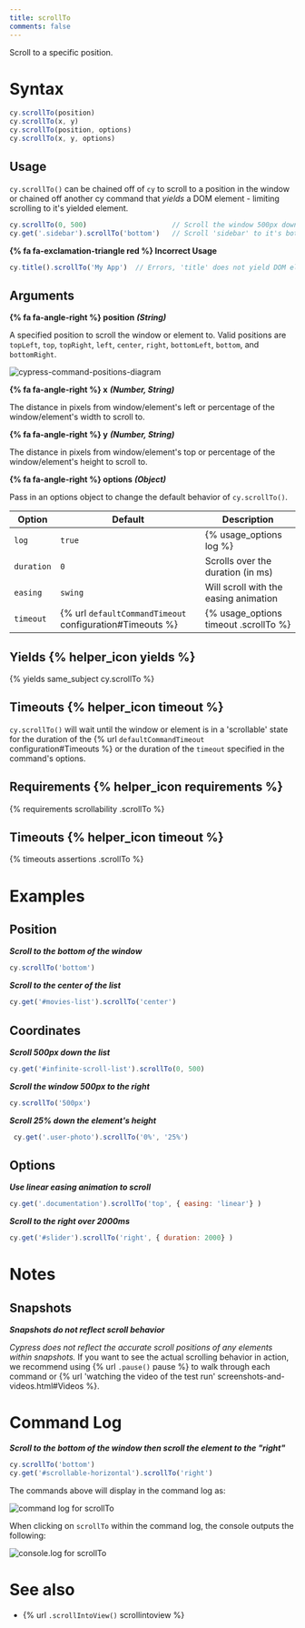 ```yaml
---
title: scrollTo
comments: false
---
```


Scroll to a specific position.

# Syntax

```javascript
cy.scrollTo(position)
cy.scrollTo(x, y)
cy.scrollTo(position, options)
cy.scrollTo(x, y, options)
```

## Usage

`cy.scrollTo()` can be chained off of `cy` to scroll to a position in the window or chained off another cy command that *yields* a DOM element - limiting scrolling to it's yielded element.

```javascript
cy.scrollTo(0, 500)                     // Scroll the window 500px down
cy.get('.sidebar').scrollTo('bottom')   // Scroll 'sidebar' to it's bottom
```

**{% fa fa-exclamation-triangle red %} Incorrect Usage**

```javascript
cy.title().scrollTo('My App')  // Errors, 'title' does not yield DOM element
```

## Arguments

**{% fa fa-angle-right %} position** ***(String)***

A specified position to scroll the window or element to. Valid positions are `topLeft`, `top`, `topRight`, `left`, `center`, `right`, `bottomLeft`, `bottom`, and `bottomRight`.

![cypress-command-positions-diagram](https://cloud.githubusercontent.com/assets/1271364/25048528/fe0c6378-210a-11e7-96bc-3773f774085b.jpg)

**{% fa fa-angle-right %} x** ***(Number, String)***

The distance in pixels from window/element's left or percentage of the window/element's width to scroll to.

**{% fa fa-angle-right %} y** ***(Number, String)***

The distance in pixels from window/element's top or percentage of the window/element's height to scroll to.

**{% fa fa-angle-right %} options** ***(Object)***

Pass in an options object to change the default behavior of `cy.scrollTo()`.

Option | Default | Description
--- | --- | ---
`log` | `true` | {% usage_options log %}
`duration` | `0` | Scrolls over the duration (in ms)
`easing` | `swing` | Will scroll with the easing animation
`timeout` | {% url `defaultCommandTimeout` configuration#Timeouts %} | {% usage_options timeout .scrollTo %}

## Yields {% helper_icon yields %}

{% yields same_subject cy.scrollTo %}

## Timeouts {% helper_icon timeout %}

`cy.scrollTo()` will wait until the window or element is in a 'scrollable' state for the duration of the {% url `defaultCommandTimeout` configuration#Timeouts %} or the duration of the `timeout` specified in the command's options.

## Requirements {% helper_icon requirements %}

{% requirements scrollability .scrollTo %}

## Timeouts {% helper_icon timeout %}

{% timeouts assertions .scrollTo %}

# Examples

## Position

***Scroll to the bottom of the window***

```javascript
cy.scrollTo('bottom')
```

***Scroll to the center of the list***

```javascript
cy.get('#movies-list').scrollTo('center')
```

## Coordinates

***Scroll 500px down the list***

```javascript
cy.get('#infinite-scroll-list').scrollTo(0, 500)
```

***Scroll the window 500px to the right***

```javascript
cy.scrollTo('500px')
```

***Scroll 25% down the element's height***

```javascript
 cy.get('.user-photo').scrollTo('0%', '25%')
```

## Options

***Use linear easing animation to scroll***

```javascript
cy.get('.documentation').scrollTo('top', { easing: 'linear'} )
```

***Scroll to the right over 2000ms***

```javascript
cy.get('#slider').scrollTo('right', { duration: 2000} )
```

# Notes

## Snapshots

***Snapshots do not reflect scroll behavior***

*Cypress does not reflect the accurate scroll positions of any elements within snapshots.* If you want to see the actual scrolling behavior in action, we recommend using {% url `.pause()` pause %} to walk through each command or {% url 'watching the video of the test run' screenshots-and-videos.html#Videos %}.

# Command Log

***Scroll to the bottom of the window then scroll the element to the "right"***

```javascript
cy.scrollTo('bottom')
cy.get('#scrollable-horizontal').scrollTo('right')
```

The commands above will display in the command log as:

![command log for scrollTo](https://cloud.githubusercontent.com/assets/1271364/25049157/50d68f18-210e-11e7-81f1-ed837075160d.png)

When clicking on `scrollTo` within the command log, the console outputs the following:

![console.log for scrollTo](https://cloud.githubusercontent.com/assets/1271364/25049182/6e07211a-210e-11e7-9419-b57f3e08a608.png)

# See also

- {% url `.scrollIntoView()` scrollintoview %}
